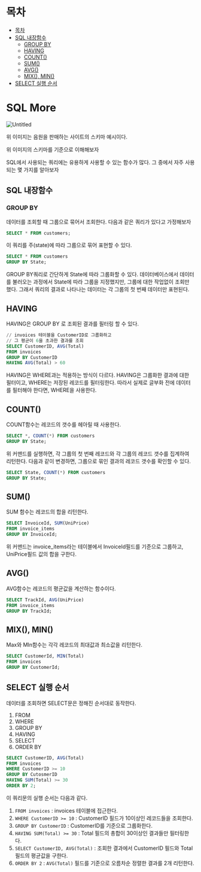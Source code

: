 # 목차
* [목차](#목차)
* [SQL 내장함수](#sql-내장함수)
    + [GROUP BY](#group-by)
	+ [HAVING](#having)
    + [COUNT()](#count)
    + [SUM()](#sum)
    + [AVG()](#avg)
    + [MIX(), MIN()](#mix-min)
* [SELECT 실행 순서](#select-실행-순서)

# SQL More

![Untitled](https://s3.us-west-2.amazonaws.com/secure.notion-static.com/1113fc75-a9f4-4764-9f19-339b49a5def9/Untitled.png?X-Amz-Algorithm=AWS4-HMAC-SHA256&X-Amz-Content-Sha256=UNSIGNED-PAYLOAD&X-Amz-Credential=AKIAT73L2G45EIPT3X45%2F20221006%2Fus-west-2%2Fs3%2Faws4_request&X-Amz-Date=20221006T135319Z&X-Amz-Expires=86400&X-Amz-Signature=84e9e38b8757e1c4a34d17c15dab9e79fe1e8a6ae9160ad0aaecc03904396b41&X-Amz-SignedHeaders=host&response-content-disposition=filename%20%3D%22Untitled.png%22&x-id=GetObject)

위 이미지는 음원을 판매하는 사이트의 스키마 예시이다.

위 이미지의 스키마를 기준으로 이해해보자

SQL에서 사용되는 쿼리에는 유용하게 사용할 수 있는 함수가 많다. 그 중에서 자주 사용되는 몇 가지를 알아보자

## SQL 내장함수

### GROUP BY

데이터를 조회할 때 그룹으로 묶어서 조회한다. 다음과 같은 쿼리가 있다고 가정해보자

```sql
SELECT * FROM customers;
```

이 쿼리를 주(state)에 따라 그룹으로 묶어 표현할 수 있다.

```sql
SELECT * FROM customers
GROUP BY State;
```

GROUP BY쿼리로 간단하게 State에 따라 그룹화할 수 있다.  데이터베이스에서 데이터를 불러오는 과정에서 State에 따라 그룹을 지정했지만, 그룹에 대한 작업없이 조회만 했다. 그래서 쿼리의 결과로 나타나는 데이터는 각 그룹의 첫 번째 데이터만 표현된다.

## HAVING

HAVING은 GROUP BY 로 조회된 결과를 필터링 할 수 있다. 

```sql
// invoices 테이블을 CustomerID로 그룹화하고 
// 그 평균이 6을 초과한 결과를 조회
SELECT CustomerID, AVG(Total)
FROM invoices
GROUP BY CustomerID
HAVING AVG(Total) > 60
```

HAVING은 WHERE과는 적용하는 방식이 다르다. HAVING은 그룹화한 결과에 대한 필터이고, WHERE는 저장된 레코드를 필터링한다. 따라서 실제로 글부화 전에 데이터를 필터해야 한다면, WHERE을 사용한다.

## COUNT()

COUNT함수는 레코드의 갯수를 헤아릴 때 사용한다.

```sql
SELECT *, COUNT(*) FROM customers
GROUP BY State;
```

위 커맨드를 실행하면, 각 그룹의 첫 번째 레코드와 각 그룹의 레코드 갯수를 집계하여 리턴한다. 다음과 같이 변경하면, 그룹으로 묶인 결과의 레코드 갯수를 확인할 수 있다.

```sql
SELECT State, COUNT(*) FROM customers
GROUP BY State;
```

## SUM()

SUM 함수는 레코드의 합을 리턴한다. 

```sql
SELECT InvoiceId, SUM(UniPrice)
FROM invoice_items
GROUP BY InvoiceId;
```

위 커맨드는 invoice_items라는 테이블에서 InvoiceId필드를 기준으로 그룹하고, UniPrice필드 값의 합을 구한다.

## AVG()

AVG함수는 레코드의 평균값을 계산하는 함수이다.

```sql
SELECT TrackId, AVG(UniPrice)
FROM invoice_items
GROUP BY TrackId;
```

## MIX(), MIN()

Max와 MIn함수는 각각 레코드의 최대값과 최소값을 리턴한다. 

```sql
SELECT CustomerId, MIN(Total)
FROM invoices
GROUP BY CustomerId;
```

## SELECT 실행 순서

데이터를 조회하면 SELECT문은 정해진 순서대로 동작한다. 

1. FROM
2. WHERE
3. GROUP BY
4. HAVING
5. SELECT
6. ORDER BY

```sql
SELECT CustomerID, AVG(Total)
FROM invoices
WHERE CustomerID >= 10
GROUP BY CutosmerID
HAVING SUM(Total) >= 30
ORDER BY 2;
```

이 쿼리문의 실행 순서는 다음과 같다.

1. `FROM invoices` : invoices 테이블에 접근한다.
2. `WHERE CustomerID >= 10` : CustomerID 필드가 10이상인 레코드들을 조회한다.
3. `GROUP BY CustomerID` : CustomerID를 기준으로 그룹화한다.
4. `HAVING SUM(Total) >= 30` : Total 필드의 총합이 30이상인 결과들만 필터링한다.
5. `SELECT CustomerID, AVG(Total)` : 조회한 결과에서 CustomerID 필드와 Total 필드의 평균값을 구한다.
6. `ORDER BY 2` : `AVG(Total)` 필드를 기준으로 오름차순 정렬한 결과를 2개 리턴한다.